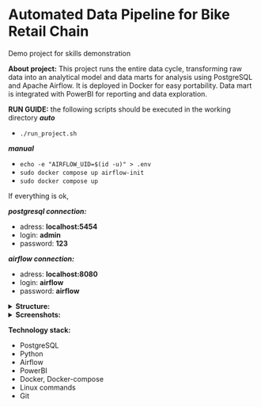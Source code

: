 # Automated Data Pipeline for Bike Retail Chain
Demo project for skills demonstration

**About project:** This project runs the entire data cycle, transforming raw data into an analytical model and data marts for analysis using PostgreSQL and Apache Airflow. It is deployed in Docker for easy portability. Data mart is integrated with PowerBI for reporting and data exploration.

**RUN GUIDE:** 
the following scripts should be executed in the working directory
***auto***
- ```./run_project.sh ```

***manual***
- ```echo -e "AIRFLOW_UID=$(id -u)" > .env ```
- ```sudo docker compose up airflow-init ```
- ``` sudo docker compose up ```

If everything is ok,
 
***postgresql connection:***
- adress: **localhost:5454**
- login: **admin**
- password: **123**

***airflow connection:***
- adress: **localhost:8080**
- login: **airflow**
- password: **airflow**

<details><summary><b>Structure:</b></summary>
 
![Project structure](images/pet_project_structure.jpg)

</details>

<details><summary><b>Screenshots:</b></summary>

</details>

**Technology stack:**
- PostgreSQL
- Python
- Airflow
- PowerBI
- Docker, Docker-compose
- Linux commands
- Git
